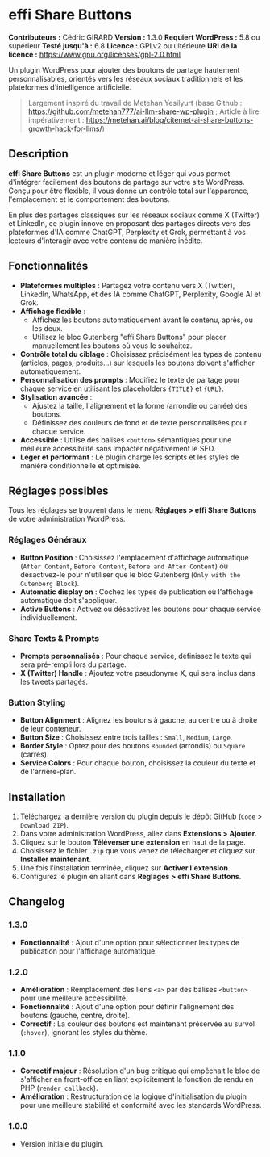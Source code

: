 # effi Share Buttons

**Contributeurs :** Cédric GIRARD
**Version :** 1.3.0
**Requiert WordPress :** 5.8 ou supérieur
**Testé jusqu'à :** 6.8
**Licence :** GPLv2 ou ultérieure
**URI de la licence :** https://www.gnu.org/licenses/gpl-2.0.html

Un plugin WordPress pour ajouter des boutons de partage hautement personnalisables, orientés vers les réseaux sociaux traditionnels et les plateformes d'intelligence artificielle.
> Largement inspiré du travail de Metehan Yesilyurt (base Github : https://github.com/metehan777/ai-llm-share-wp-plugin ; Article à lire impérativement : https://metehan.ai/blog/citemet-ai-share-buttons-growth-hack-for-llms/)



## Description

**effi Share Buttons** est un plugin moderne et léger qui vous permet d'intégrer facilement des boutons de partage sur votre site WordPress. Conçu pour être flexible, il vous donne un contrôle total sur l'apparence, l'emplacement et le comportement des boutons.

En plus des partages classiques sur les réseaux sociaux comme X (Twitter) et LinkedIn, ce plugin innove en proposant des partages directs vers des plateformes d'IA comme ChatGPT, Perplexity et Grok, permettant à vos lecteurs d'interagir avec votre contenu de manière inédite.



## Fonctionnalités

* **Plateformes multiples** : Partagez votre contenu vers X (Twitter), LinkedIn, WhatsApp, et des IA comme ChatGPT, Perplexity, Google AI et Grok.
* **Affichage flexible** :
    * Affichez les boutons automatiquement avant le contenu, après, ou les deux.
    * Utilisez le bloc Gutenberg "effi Share Buttons" pour placer manuellement les boutons où vous le souhaitez.
* **Contrôle total du ciblage** : Choisissez précisément les types de contenu (articles, pages, produits...) sur lesquels les boutons doivent s'afficher automatiquement.
* **Personnalisation des prompts** : Modifiez le texte de partage pour chaque service en utilisant les placeholders `{TITLE}` et `{URL}`.
* **Stylisation avancée** :
    * Ajustez la taille, l'alignement et la forme (arrondie ou carrée) des boutons.
    * Définissez des couleurs de fond et de texte personnalisées pour chaque service.
* **Accessible** : Utilise des balises `<button>` sémantiques pour une meilleure accessibilité sans impacter négativement le SEO.
* **Léger et performant** : Le plugin charge les scripts et les styles de manière conditionnelle et optimisée.



## Réglages possibles

Tous les réglages se trouvent dans le menu **Réglages > effi Share Buttons** de votre administration WordPress.

### Réglages Généraux

* **Button Position** : Choisissez l'emplacement d'affichage automatique (`After Content`, `Before Content`, `Before and After Content`) ou désactivez-le pour n'utiliser que le bloc Gutenberg (`Only with the Gutenberg Block`).
* **Automatic display on** : Cochez les types de publication où l'affichage automatique doit s'appliquer.
* **Active Buttons** : Activez ou désactivez les boutons pour chaque service individuellement.

### Share Texts & Prompts

* **Prompts personnalisés** : Pour chaque service, définissez le texte qui sera pré-rempli lors du partage.
* **X (Twitter) Handle** : Ajoutez votre pseudonyme X, qui sera inclus dans les tweets partagés.

### Button Styling

* **Button Alignment** : Alignez les boutons à gauche, au centre ou à droite de leur conteneur.
* **Button Size** : Choisissez entre trois tailles : `Small`, `Medium`, `Large`.
* **Border Style** : Optez pour des boutons `Rounded` (arrondis) ou `Square` (carrés).
* **Service Colors** : Pour chaque bouton, choisissez la couleur du texte et de l'arrière-plan.



## Installation

1.  Téléchargez la dernière version du plugin depuis le dépôt GitHub (`Code` > `Download ZIP`).
2.  Dans votre administration WordPress, allez dans **Extensions > Ajouter**.
3.  Cliquez sur le bouton **Téléverser une extension** en haut de la page.
4.  Choisissez le fichier `.zip` que vous venez de télécharger et cliquez sur **Installer maintenant**.
5.  Une fois l'installation terminée, cliquez sur **Activer l'extension**.
6.  Configurez le plugin en allant dans **Réglages > effi Share Buttons**.



## Changelog

### 1.3.0

* **Fonctionnalité** : Ajout d'une option pour sélectionner les types de publication pour l'affichage automatique.

### 1.2.0

* **Amélioration** : Remplacement des liens `<a>` par des balises `<button>` pour une meilleure accessibilité.
* **Fonctionnalité** : Ajout d'une option pour définir l'alignement des boutons (gauche, centre, droite).
* **Correctif** : La couleur des boutons est maintenant préservée au survol (`:hover`), ignorant les styles du thème.

### 1.1.0

* **Correctif majeur** : Résolution d'un bug critique qui empêchait le bloc de s'afficher en front-office en liant explicitement la fonction de rendu en PHP (`render_callback`).
* **Amélioration** : Restructuration de la logique d'initialisation du plugin pour une meilleure stabilité et conformité avec les standards WordPress.

### 1.0.0

* Version initiale du plugin.
